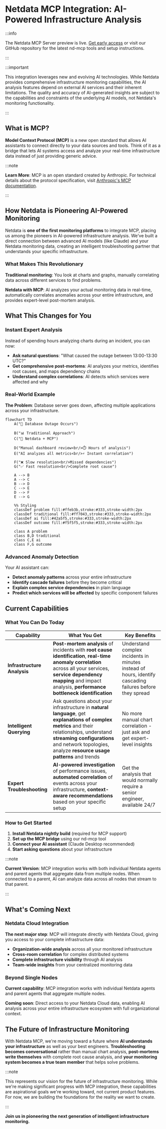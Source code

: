 # Netdata MCP Integration: AI-Powered Infrastructure Analysis

:::info

The Netdata MCP Server preview is live. [Get early access](https://b6yi53u6qjm.typeform.com/to/DQi5ibhE?typeform-source=www.netdata.cloud) or visit our GitHub repository for the latest nd-mcp tools and setup instructions.

:::

:::important

This integration leverages new and evolving AI technologies. While Netdata provides comprehensive infrastructure monitoring capabilities, the AI analysis features depend on external AI services and their inherent limitations. The quality and accuracy of AI-generated insights are subject to the capabilities and constraints of the underlying AI models, not Netdata's monitoring functionality.

:::

## What is MCP?

**Model Context Protocol (MCP)** is a new open standard that allows AI assistants to connect directly to your data sources and tools. Think of it as a bridge that lets AI systems access and analyze your real-time infrastructure data instead of just providing generic advice.

:::note

**Learn More**: MCP is an open standard created by Anthropic. For technical details about the protocol specification, visit [Anthropic's MCP documentation](https://modelcontextprotocol.io/).

:::

## How Netdata is Pioneering AI-Powered Monitoring

Netdata is **one of the first monitoring platforms** to integrate MCP, placing us among the pioneers in AI-powered infrastructure analysis. We've built a direct connection between advanced AI models (like Claude) and your Netdata monitoring data, creating an intelligent troubleshooting partner that understands your specific infrastructure.

### What Makes This Revolutionary

**Traditional monitoring**: You look at charts and graphs, manually correlating data across different services to find problems.

**Netdata with MCP**: AI analyzes your actual monitoring data in real-time, automatically correlates anomalies across your entire infrastructure, and provides expert-level post-mortem analysis.

## What This Changes for You

### Instant Expert Analysis

Instead of spending hours analyzing charts during an incident, you can now:

- **Ask natural questions**: "What caused the outage between 13:00-13:30 UTC?"
- **Get comprehensive post-mortems**: AI analyzes your metrics, identifies root causes, and maps dependency chains
- **Understand complex correlations**: AI detects which services were affected and why

### Real-World Example

**The Problem**: Database server goes down, affecting multiple applications across your infrastructure.

```mermaid
flowchart TD
    A("🚨 Database Outage Occurs")
    
    B("📊 Traditional Approach")
    C("🤖 Netdata + MCP")
    
    D("Manual dashboard review<br/>⏱️ Hours of analysis")
    E("AI analyzes all metrics<br/>⚡ Instant correlation")
    
    F("❌ Slow resolution<br/>Missed dependencies")
    G("✅ Fast resolution<br/>Complete root cause")
    
    A --> B
    A --> C
    B --> D
    C --> E
    D --> F
    E --> G
    
    %% Styling
    classDef problem fill:#ffeb3b,stroke:#333,stroke-width:2px
    classDef traditional fill:#ff7043,stroke:#333,stroke-width:2px
    classDef ai fill:#42a5f5,stroke:#333,stroke-width:2px
    classDef outcome fill:#f5f5f5,stroke:#333,stroke-width:2px
    
    class A problem
    class B,D traditional
    class C,E ai
    class F,G outcome
```

### Advanced Anomaly Detection

Your AI assistant can:

- **Detect anomaly patterns** across your entire infrastructure
- **Identify cascade failures** before they become critical
- **Explain complex service dependencies** in plain language
- **Predict which services will be affected** by specific component failures

## Current Capabilities

### What You Can Do Today

| Capability                  | What You Get                                                                                                                                                                                                                                     | Key Benefits                                                                                             |
|-----------------------------|--------------------------------------------------------------------------------------------------------------------------------------------------------------------------------------------------------------------------------------------------|----------------------------------------------------------------------------------------------------------|
| **Infrastructure Analysis** | **Post-mortem analysis** of incidents with **root cause identification**, **real-time anomaly correlation** across all your services, **service dependency mapping** and impact analysis, **performance bottleneck identification**              | Understand complex incidents in minutes instead of hours, identify cascading failures before they spread |
| **Intelligent Querying**    | Ask questions about your infrastructure in **natural language**, get **explanations of complex metrics** and their relationships, understand **streaming configurations** and network topologies, analyze **resource usage patterns** and trends | No more manual chart correlation - just ask and get expert-level insights                                |
| **Expert Troubleshooting**  | **AI-powered investigation** of performance issues, **automated correlation** of events across your infrastructure, **context-aware recommendations** based on your specific setup                                                               | Get the analysis that would normally require a senior engineer, available 24/7                           |

### How to Get Started

1. **Install Netdata nightly build** (required for MCP support)
2. **Set up the MCP bridge** using our nd-mcp tool
3. **Connect your AI assistant** (Claude Desktop recommended)
4. **Start asking questions** about your infrastructure

:::note

**Current Version**: MCP integration works with both individual Netdata agents and parent agents that aggregate data from multiple nodes. When connected to a parent, AI can analyze data across all nodes that stream to that parent.

:::

## What's Coming Next

### Netdata Cloud Integration

**The next major step**: MCP will integrate directly with Netdata Cloud, giving you access to your complete infrastructure data:

- **Organization-wide analysis** across all your monitored infrastructure
- **Cross-room correlation** for complex distributed systems
- **Complete infrastructure visibility** through AI analysis
- **Team-wide insights** from your centralized monitoring data

### Beyond Single Nodes

**Current capability**: MCP integration works with individual Netdata agents and parent agents that aggregate multiple nodes.

**Coming soon**: Direct access to your Netdata Cloud data, enabling AI analysis across your entire infrastructure ecosystem with full organizational context.

## The Future of Infrastructure Monitoring

With Netdata MCP, we're moving toward a future where **AI understands your infrastructure** as well as your best engineers. **Troubleshooting becomes conversational** rather than manual chart analysis, **post-mortems write themselves** with complete root cause analysis, and **your monitoring system becomes a true team member** that helps solve problems.

:::note

This represents our vision for the future of infrastructure monitoring. While we're making significant progress with MCP integration, these capabilities are aspirational goals we're working toward, not current product features. For now, we are building the foundations for the reality we want to create.

:::

**Join us in pioneering the next generation of intelligent infrastructure monitoring.**
